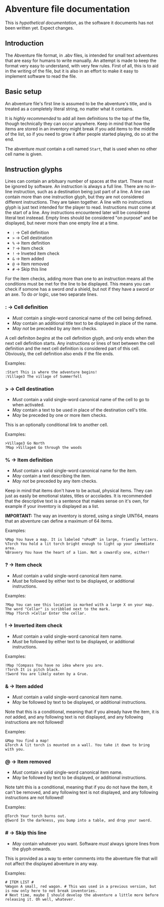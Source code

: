 # Abventure file documentation

This is *hypothetical documentation*, as the software it documents has not been written yet. Expect changes.

## Introduction

The Abventure file format, in .abv files, is intended for small text adventures that are easy for humans to write manually.
An attempt is made to keep the format very easy to understand, with very few rules. First of all, this is to aid in the writing of the file, but it is also in an effort to make it easy to implement software to read the file.

## Basic setup

An abventure file's first line is assumed to be the abventure's title, and is treated as a completely literal string, no matter what it contains.

It is *highly recommended* to add all item definitions to the top of the file, though technically they can occur anywhere.  Keep in mind that how the items are stored in an inventory might break if you add items to the middle of the list, so if you need to grow it after people started playing, do so at the end.

The abventure *must* contain a cell named `Start`, that is used when no other cell name is given.

## Instruction glyphs

Lines can contain an arbituary number of spaces at the start. These must be ignored by software.
An instruction is always a full line. There are no in-line instruction, such as a destination being just part of a line.
A line can contain more than one instruction glyph, but they are not considered different instructions. They are taken together.
A line with no instructions glyph is just text intended for the player to read.
Instructions must come at the start of a line. Any instructions encountered later will be considered literal text insteead.
Empty lines should be considered "on purpose" and be displayed, but never more than one empty line at a time.

- `:` → Cell definition
- `>` → Cell destination
- `%` → Item definition
- `?` → Item check
- `!` → Inveted item check
- `&` → Item added
- `@` → Item removed
- `#` → Skip this line

For the item checks, adding more than one to an instruction means all the conditions must be met for the line to be displayed. This means you can check if somone has a sword *and* a shield, but not if they have a sword *or* an axe. To do *or* logic, use two separate lines.

### : → Cell definition

- *Must* contain a single-word canonical name of the cell being defined.
- *May* contain an additional title text to be displayed in place of the name.
- *May not* be preceded by any item checks.

A cell definiton *begins* at the cell definition glyph, and only ends when the next cell definition starts. Any instructions or lines of text between the cell definition and the next cell definition is considered part of this cell. Obviously, the cell definition also ends if the file ends.

Examples:
```
:Start This is where the adventure begins!
:Village3 The village of Summerfell
```

### > → Cell destination

- *Must* contain a valid single-word canonical name of the cell to go to when activated.
- *May* contain a text to be used in place of the destination cell's title.
- *May* be preceded by one or more item checks.

This is an optionally conditional link to another cell.

Examples:
```
>Village3 Go North
?Map >Village4 Go through the woods
```

### % → Item definition

- *Must* contain a valid single-word canonical name for the item.
- *May* contain a text describing the item.
- *May not* be preceded by any item checks.

Keep in mind that items don't have to be actual, physical items. They can just as easily be emotional states, titles or accolades. It is recommended that the descriptive text is a sentence that makes sense on it's own, for example if your inventory is displayed as a list.

**IMPORTANT:** The way an inventory is stored, using a single UINT64, means that an abventure can define a maximum of 64 items.

Examples:
```
%Map You have a map. It is labeled "sPooM" in large, friendly letters.
%Torch You hold a lit torch bright enough to light up your immediate area.
%Bravery You have the heart of a lion. Not a cowardly one, either!
```

### ? → Item check

- *Must* contain a valid single-word canonical item name.
- *Must* be followed by either text to be displayed, or additional instructions.

Examples:
```
?Map You can see this location is marked with a large X on your map. The word "Cellar" is scribbled next to the mark.
?Map ?Torch >Cellar Enter the cellar.
```

### ! → Inverted item check

- *Must* contain a valid single-word canonical item name.
- *Must* be followed by either text to be displayed, or additional instructions.

Examples:
```
!Map !Compass You have no idea where you are.
!Torch It is pitch black.
!Sword You are likely eaten by a Grue.
```

### & → Item added

- *Must* contain a valid single-word canonical item name.
- *May* be followed by text to be displayed, or additional instructions.

Note that this is a conditional, meaning that if you already have the item, it is *not* added, and any following text is not displayed, and any following instructions are not followed!

Examples:
```
&Map You find a map!
&Torch A lit torch is mounted on a wall. You take it down to bring with you.
```

### @ → Item removed

- *Must* contain a valid single-word canonical item name.
- *May* be followed by text to be displayed, or additional instructions.

Note taht this is a conditional, meaning that if you do not have the item, it can't be removed, and any following text is not displayed, and any following instructions are not followed!

Examples:
```
@Torch Your torch burns out.
@Sword In the darkness, you bump into a table, and drop your sword.
```

### # → Skip this line

- *May* contain whatever you want. Software *must* always ignore lines from the glyph onwards.

This is provided as a way to enter comments into the abventure file that will not affect the displayed abventure in any way.

Examples:
```
# ITEM LIST #
%Wagon A small, red wagon. # This was used in a previous version, but is now only here to not break inventories.
# Next time, maybe I should develop the abventure a little more before releasing it. Oh well, whatever.
```

